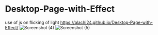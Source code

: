 # Desktop-Page-with-Effect
use of js on flicking of light
https://alachi24.github.io/Desktop-Page-with-Effect/
![Screenshot (4)](https://user-images.githubusercontent.com/97548378/178254807-64f15831-93d8-46bf-b02f-b258fa00569b.png)
![Screenshot (5)](https://user-images.githubusercontent.com/97548378/178254824-cc276dd3-58d0-4337-89da-ac37da784b2c.png)




